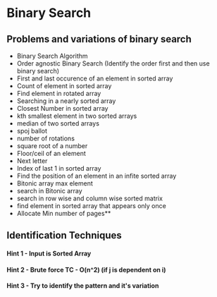 # Binary Search

## Problems and variations of binary search
- Binary Search Algorithm
- Order agnostic Binary Search (Identify the order first and then use binary search)
- First and last occurence of an element in sorted array
- Count of element in sorted array
- Find element in rotated array
- Searching in a nearly sorted array
- Closest Number in sorted array
- kth smallest element in two sorted arrays
- median of two sorted arrays
- spoj ballot
- number of rotations
- square root of a number
- Floor/ceil of an element
- Next letter
- Index of last 1 in sorted array
- Find the position of an element in an infite sorted array
- Bitonic array max element
- search in Bitonic array
- search in row wise and column wise sorted matrix
- find element in sorted array that appears only once
- Allocate Min number of pages**

## Identification Techniques
#### Hint 1 - Input is Sorted Array
#### Hint 2 - Brute force TC - O(n^2) (if j is dependent on i)
#### Hint 3 - Try to identify the pattern and it's variation
